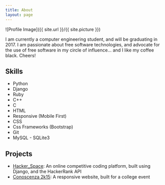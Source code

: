 ```yaml
---
title: About
layout: page
---
```

![Profile Image]({{ site.url }}/{{ site.picture }})

<p>I am currently a computer engineering student, and will be graduating in 2017. I am passionate about free software technologies, and advocate for the use of free software in my circle of influence... and I like my coffee black. Cheers!</p>

<h2>Skills</h2>

<ul class="skill-list">
	<li>Python</li>
	<li>Django</li>
	<li>Ruby</li>
	<li>C++</li>
	<li>C</li>
	<li>HTML</li>
	<li>Responsive (Mobile First)</li>
	<li>CSS</li>
	<li>Css Frameworks (Bootstrap)</li>
	<li>Git</li>
	<li>MySQL - SQLite3</li>
</ul>

<h2>Projects</h2>

<ul>
<li><a href="https://github.com/SJIT-Hackerspace/hackerspace">Hacker_Space</a>: An online competitive coding platform, built using Django, and the HackerRank API</li>
	<li><a href="https://github.com/SJIT-GLUG/conoscenza2k15">Conoscenza 2k15</a>: A responsive website, built for a college event</li>
</ul>
